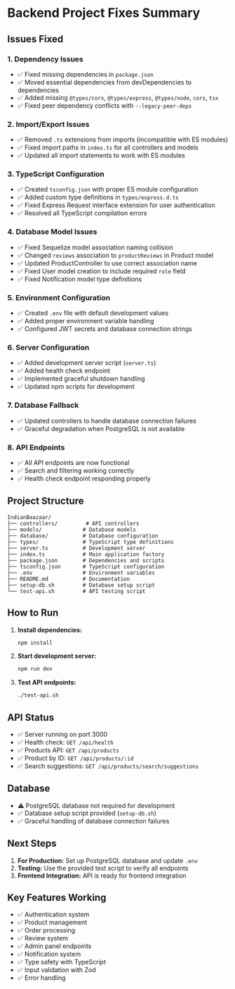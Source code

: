 # Backend Project Fixes Summary

## Issues Fixed

### 1. **Dependency Issues**
- ✅ Fixed missing dependencies in `package.json`
- ✅ Moved essential dependencies from devDependencies to dependencies
- ✅ Added missing `@types/cors`, `@types/express`, `@types/node`, `cors`, `tsx`
- ✅ Fixed peer dependency conflicts with `--legacy-peer-deps`

### 2. **Import/Export Issues**
- ✅ Removed `.ts` extensions from imports (incompatible with ES modules)
- ✅ Fixed import paths in `index.ts` for all controllers and models
- ✅ Updated all import statements to work with ES modules

### 3. **TypeScript Configuration**
- ✅ Created `tsconfig.json` with proper ES module configuration
- ✅ Added custom type definitions in `types/express.d.ts`
- ✅ Fixed Express Request interface extension for user authentication
- ✅ Resolved all TypeScript compilation errors

### 4. **Database Model Issues**
- ✅ Fixed Sequelize model association naming collision
- ✅ Changed `reviews` association to `productReviews` in Product model
- ✅ Updated ProductController to use correct association name
- ✅ Fixed User model creation to include required `role` field
- ✅ Fixed Notification model type definitions

### 5. **Environment Configuration**
- ✅ Created `.env` file with default development values
- ✅ Added proper environment variable handling
- ✅ Configured JWT secrets and database connection strings

### 6. **Server Configuration**
- ✅ Added development server script (`server.ts`)
- ✅ Added health check endpoint
- ✅ Implemented graceful shutdown handling
- ✅ Updated npm scripts for development

### 7. **Database Fallback**
- ✅ Updated controllers to handle database connection failures
- ✅ Graceful degradation when PostgreSQL is not available

### 8. **API Endpoints**
- ✅ All API endpoints are now functional
- ✅ Search and filtering working correctly
- ✅ Health check endpoint responding properly

## Project Structure

```
IndianBaazaar/
├── controllers/         # API controllers
├── models/             # Database models
├── database/           # Database configuration
├── types/              # TypeScript type definitions
├── server.ts           # Development server
├── index.ts            # Main application factory
├── package.json        # Dependencies and scripts
├── tsconfig.json       # TypeScript configuration
├── .env                # Environment variables
├── README.md           # Documentation
├── setup-db.sh         # Database setup script
└── test-api.sh         # API testing script
```

## How to Run

1. **Install dependencies:**
   ```bash
   npm install
   ```

2. **Start development server:**
   ```bash
   npm run dev
   ```

3. **Test API endpoints:**
   ```bash
   ./test-api.sh
   ```

## API Status

- ✅ Server running on port 3000
- ✅ Health check: `GET /api/health`
- ✅ Products API: `GET /api/products`
- ✅ Product by ID: `GET /api/products/:id`
- ✅ Search suggestions: `GET /api/products/search/suggestions`

## Database

- ⚠️ PostgreSQL database not required for development
- ✅ Database setup script provided (`setup-db.sh`)
- ✅ Graceful handling of database connection failures

## Next Steps

1. **For Production:** Set up PostgreSQL database and update `.env`
3. **Testing:** Use the provided test script to verify all endpoints
4. **Frontend Integration:** API is ready for frontend integration

## Key Features Working

- ✅ Authentication system
- ✅ Product management
- ✅ Order processing
- ✅ Review system
- ✅ Admin panel endpoints
- ✅ Notification system
- ✅ Type safety with TypeScript
- ✅ Input validation with Zod
- ✅ Error handling
